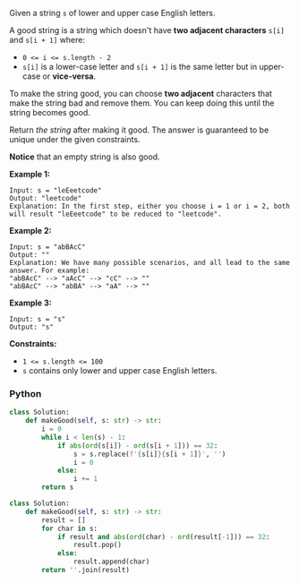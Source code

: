 Given a string  `s`  of lower and upper case English letters.

A good string is a string which doesn't have  **two adjacent characters**  `s[i]`  and  `s[i + 1]`  where:

-   `0 <= i <= s.length - 2`
-   `s[i]`  is a lower-case letter and  `s[i + 1]`  is the same letter but in upper-case or  **vice-versa**.

To make the string good, you can choose  **two adjacent**  characters that make the string bad and remove them. You can keep doing this until the string becomes good.

Return  _the string_  after making it good. The answer is guaranteed to be unique under the given constraints.

**Notice**  that an empty string is also good.

**Example 1:**
```
Input: s = "leEeetcode"
Output: "leetcode"
Explanation: In the first step, either you choose i = 1 or i = 2, both will result "leEeetcode" to be reduced to "leetcode".
```

**Example 2:**
```
Input: s = "abBAcC"
Output: ""
Explanation: We have many possible scenarios, and all lead to the same answer. For example:
"abBAcC" --> "aAcC" --> "cC" --> ""
"abBAcC" --> "abBA" --> "aA" --> ""
```

**Example 3:**
```
Input: s = "s"
Output: "s"
```

**Constraints:**

-   `1 <= s.length <= 100`
-   `s`  contains only lower and upper case English letters.


### Python
```python
class Solution:
    def makeGood(self, s: str) -> str:
        i = 0
        while i < len(s) - 1:
            if abs(ord(s[i]) - ord(s[i + 1])) == 32:
                s = s.replace(f'{s[i]}{s[i + 1]}', '')
                i = 0
            else:
                i += 1
        return s
```


```python
class Solution:
    def makeGood(self, s: str) -> str:
        result = []
        for char in s:
            if result and abs(ord(char) - ord(result[-1])) == 32:
                result.pop()
            else:
                result.append(char)
        return ''.join(result)
```